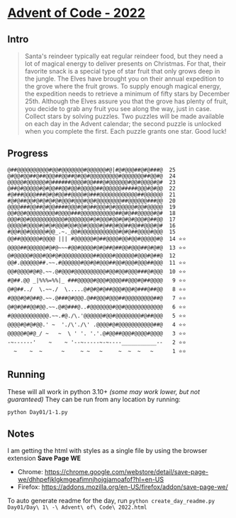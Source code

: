 # [Advent of Code - 2022](https://adventofcode.com/2022/)

## Intro

> Santa's reindeer typically eat regular reindeer food, but they need a lot of magical energy to deliver presents on Christmas. For that, their favorite snack is a special type of star fruit that only grows deep in the jungle. The Elves have brought you on their annual expedition to the grove where the fruit grows.
> To supply enough magical energy, the expedition needs to retrieve a minimum of fifty stars by December 25th. Although the Elves assure you that the grove has plenty of fruit, you decide to grab any fruit you see along the way, just in case.
> Collect stars by solving puzzles. Two puzzles will be made available on each day in the Advent calendar; the second puzzle is unlocked when you complete the first. Each puzzle grants one star. Good luck!


## Progress


    @##@@@@@@@@@@#@@#@@@@@@@#@@@@@@#@|#@#@@@##@#@###@  25
    @#@@#@@##@##@@@##@@##@#@@#@@@@@@@@@#@@@@@@@##@@#@  24
    @@@@@#@@@@@@#@######@@@@#@@###@#@@@@@@#@@#@@@@#@#  23
    @##@#@@@@@#@#@@##@@#@@#@@@@@##@@@@@@#####@@@#@#@@  22
    #@###@@@@###@#@#@@##@@@@#@###@@@@@@@@@@@@##@@@@@@  21
    #@#@##@@#@#@#@#@#@@@#@@@#@@#@@@@@@@@##@@@@@@###@@  20
    @@@@###@@##@#@@####@@@#@#@##@@@#@#@@@@@@#@@#@@@@@  19
    @@#@@#@@@@@@@@@#@@@@###@@@@@@@@@@@##@#@##@@@@@#@#  18
    @@@#@@#@@@@@@@@@@@#@@@@@@@#@#@@@#@@#@#@#@@@#@##@@  17
    @@@@@#@@@@#@#@#@@@#@@#@@#@@@@#@##@#@@##@@##@@@#@#  16
    #@@#@@#@@@@@#@@_.~._@@#@@@@@@@@@@@@#@#@##@@@@#@@@  15 
    @@##@@@@@@#@@@@ ||| #@@@@@@#@##@@@@#@@#@@#@@@@@#@  14 ⭐️⭐️
    @@@@##@@@@@@#@#@~~~#@@#@@@@#@#@##@##@@#@@@##@#@#@  13 ⭐️⭐️
    @#@@@@@#@@@#@@#@#@@@@@@@@@@##@@@@#@@@@@@#@@@#@##@  12 
    @@#.@@@@@@##.~~.#@@@@@@#@@#@#@@@##@@#@@@#@@@##@@@  11 ⭐️⭐️
    @@#@@@@#@#@.~~.@#@@@#@@@@@@@@@@#@@#@@#@@@###@#@@@  10 ⭐️⭐️
    #@##.@@ _|%%%=%%|_ ###@@@@@#@@@#@@@@##@@@#@##@@@@   9 ⭐️⭐️
    @#@##../  \.~~./  \.....@#@#@#@##@@@#@@#@###@##@@   8 ⭐️⭐️
    #@@@#@#@##@.~~.@###@#@@@.@##@@@#@@@##@@@@@@@@@##@   7 ⭐️⭐️
    @#@#@##@@#@@.~~.@#@###@..#@@@@@@@#@@#@@@@@@@@@@@@   6 ⭐️⭐️
    #@@@@@@@@@@@@.~~.#@./\.'@@@@@@#@@#@@@@@@@@#@##@@@   5 ⭐️⭐️
    @@@@#@#@#@@.' ~  './\'./\' .@@@@#@#@@@@@@@@@@@##@   4 ⭐️⭐️
    @@@@@#@#@_/ ~   ~  \ ' '. '.'.@#@@##@@@#@@@@#@@@@   3 ⭐️⭐️
    -~------'    ~    ~ '--~-----~-~----___________--   2 ⭐️⭐️
      ~    ~  ~      ~     ~ ~   ~     ~  ~  ~   ~      1 ⭐️⭐️
    




## Running
These will all work in python 3.10+ _(some may work lower, but not guaranteed)_
They can be run from any location by running:
```
python Day01/1-1.py
```


## Notes
I am getting the html with styles as a single file by using the browser extension **Save Page WE**
- Chrome: https://chrome.google.com/webstore/detail/save-page-we/dhhpefjklgkmgeafimnjhojgjamoafof?hl=en-US
- Firefox: https://addons.mozilla.org/en-US/firefox/addon/save-page-we/

To auto generate readme for the day, run `python create_day_readme.py Day01/Day\ 1\ -\ Advent\ of\ Code\ 2022.html`
